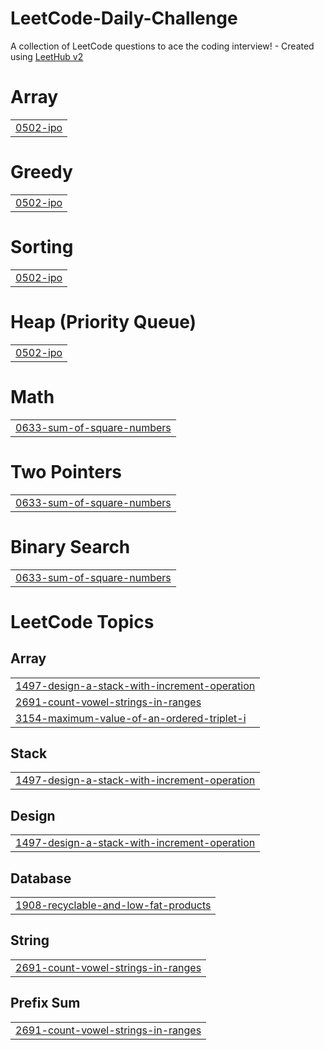 # LeetCode-Daily-Challenge
A collection of LeetCode questions to ace the coding interview! - Created using [LeetHub v2](https://github.com/arunbhardwaj/LeetHub-2.0)


# Array
|  |
| ------- |
| [0502-ipo](https://github.com/Brajesh27/LeetCode-Daily-Challenge/tree/master/0502-ipo) |
# Greedy
|  |
| ------- |
| [0502-ipo](https://github.com/Brajesh27/LeetCode-Daily-Challenge/tree/master/0502-ipo) |
# Sorting
|  |
| ------- |
| [0502-ipo](https://github.com/Brajesh27/LeetCode-Daily-Challenge/tree/master/0502-ipo) |
# Heap (Priority Queue)
|  |
| ------- |
| [0502-ipo](https://github.com/Brajesh27/LeetCode-Daily-Challenge/tree/master/0502-ipo) |
# Math
|  |
| ------- |
| [0633-sum-of-square-numbers](https://github.com/Brajesh27/LeetCode-Daily-Challenge/tree/master/0633-sum-of-square-numbers) |
# Two Pointers
|  |
| ------- |
| [0633-sum-of-square-numbers](https://github.com/Brajesh27/LeetCode-Daily-Challenge/tree/master/0633-sum-of-square-numbers) |
# Binary Search
|  |
| ------- |
| [0633-sum-of-square-numbers](https://github.com/Brajesh27/LeetCode-Daily-Challenge/tree/master/0633-sum-of-square-numbers) |
<!---LeetCode Topics Start-->
# LeetCode Topics
## Array
|  |
| ------- |
| [1497-design-a-stack-with-increment-operation](https://github.com/Brajesh27/LeetCode-Daily-Challenge/tree/master/1497-design-a-stack-with-increment-operation) |
| [2691-count-vowel-strings-in-ranges](https://github.com/Brajesh27/LeetCode-Daily-Challenge/tree/master/2691-count-vowel-strings-in-ranges) |
| [3154-maximum-value-of-an-ordered-triplet-i](https://github.com/Brajesh27/LeetCode-Daily-Challenge/tree/master/3154-maximum-value-of-an-ordered-triplet-i) |
## Stack
|  |
| ------- |
| [1497-design-a-stack-with-increment-operation](https://github.com/Brajesh27/LeetCode-Daily-Challenge/tree/master/1497-design-a-stack-with-increment-operation) |
## Design
|  |
| ------- |
| [1497-design-a-stack-with-increment-operation](https://github.com/Brajesh27/LeetCode-Daily-Challenge/tree/master/1497-design-a-stack-with-increment-operation) |
## Database
|  |
| ------- |
| [1908-recyclable-and-low-fat-products](https://github.com/Brajesh27/LeetCode-Daily-Challenge/tree/master/1908-recyclable-and-low-fat-products) |
## String
|  |
| ------- |
| [2691-count-vowel-strings-in-ranges](https://github.com/Brajesh27/LeetCode-Daily-Challenge/tree/master/2691-count-vowel-strings-in-ranges) |
## Prefix Sum
|  |
| ------- |
| [2691-count-vowel-strings-in-ranges](https://github.com/Brajesh27/LeetCode-Daily-Challenge/tree/master/2691-count-vowel-strings-in-ranges) |
<!---LeetCode Topics End-->